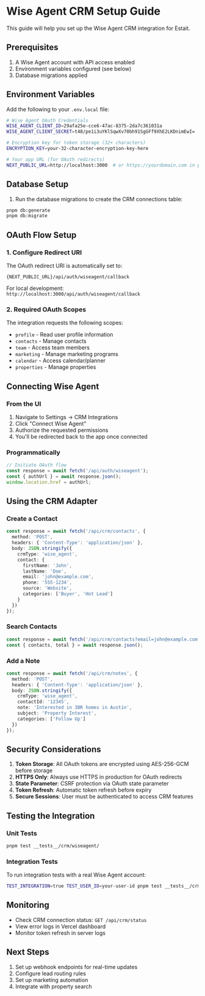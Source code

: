 # Wise Agent CRM Setup Guide

This guide will help you set up the Wise Agent CRM integration for Estait.

## Prerequisites

1. A Wise Agent account with API access enabled
2. Environment variables configured (see below)
3. Database migrations applied

## Environment Variables

Add the following to your `.env.local` file:

```bash
# Wise Agent OAuth Credentials
WISE_AGENT_CLIENT_ID=29afa25e-cce6-47ac-8375-2da7c361031a
WISE_AGENT_CLIENT_SECRET=t48/pe1i3uYKlSqwXv70bh91SgGFf9XhE2LKDnimEwI=

# Encryption key for token storage (32+ characters)
ENCRYPTION_KEY=your-32-character-encryption-key-here

# Your app URL (for OAuth redirects)
NEXT_PUBLIC_URL=http://localhost:3000  # or https://yourdomain.com in production
```

## Database Setup

1. Run the database migrations to create the CRM connections table:

```bash
pnpm db:generate
pnpm db:migrate
```

## OAuth Flow Setup

### 1. Configure Redirect URI

The OAuth redirect URI is automatically set to:
```
{NEXT_PUBLIC_URL}/api/auth/wiseagent/callback
```

For local development: `http://localhost:3000/api/auth/wiseagent/callback`

### 2. Required OAuth Scopes

The integration requests the following scopes:
- `profile` - Read user profile information
- `contacts` - Manage contacts
- `team` - Access team members
- `marketing` - Manage marketing programs
- `calendar` - Access calendar/planner
- `properties` - Manage properties

## Connecting Wise Agent

### From the UI

1. Navigate to Settings → CRM Integrations
2. Click "Connect Wise Agent"
3. Authorize the requested permissions
4. You'll be redirected back to the app once connected

### Programmatically

```typescript
// Initiate OAuth flow
const response = await fetch('/api/auth/wiseagent');
const { authUrl } = await response.json();
window.location.href = authUrl;
```

## Using the CRM Adapter

### Create a Contact

```typescript
const response = await fetch('/api/crm/contacts', {
  method: 'POST',
  headers: { 'Content-Type': 'application/json' },
  body: JSON.stringify({
    crmType: 'wise_agent',
    contact: {
      firstName: 'John',
      lastName: 'Doe',
      email: 'john@example.com',
      phone: '555-1234',
      source: 'Website',
      categories: ['Buyer', 'Hot Lead']
    }
  })
});
```

### Search Contacts

```typescript
const response = await fetch('/api/crm/contacts?email=john@example.com');
const { contacts, total } = await response.json();
```

### Add a Note

```typescript
const response = await fetch('/api/crm/notes', {
  method: 'POST',
  headers: { 'Content-Type': 'application/json' },
  body: JSON.stringify({
    crmType: 'wise_agent',
    contactId: '12345',
    note: 'Interested in 3BR homes in Austin',
    subject: 'Property Interest',
    categories: ['Follow Up']
  })
});
```

## Security Considerations

1. **Token Storage**: All OAuth tokens are encrypted using AES-256-GCM before storage
2. **HTTPS Only**: Always use HTTPS in production for OAuth redirects
3. **State Parameter**: CSRF protection via OAuth state parameter
4. **Token Refresh**: Automatic token refresh before expiry
5. **Secure Sessions**: User must be authenticated to access CRM features

## Testing the Integration

### Unit Tests

```bash
pnpm test __tests__/crm/wiseagent/
```

### Integration Tests

To run integration tests with a real Wise Agent account:

```bash
TEST_INTEGRATION=true TEST_USER_ID=your-user-id pnpm test __tests__/crm/wiseagent/integration.test.ts
```

## Monitoring

- Check CRM connection status: `GET /api/crm/status`
- View error logs in Vercel dashboard
- Monitor token refresh in server logs

## Next Steps

1. Set up webhook endpoints for real-time updates
2. Configure lead routing rules
3. Set up marketing automation
4. Integrate with property search